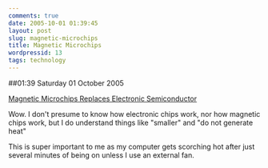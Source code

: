 ```yaml
---
comments: true
date: 2005-10-01 01:39:45
layout: post
slug: magnetic-microchips
title: Magnetic Microchips
wordpressid: 13
tags: technology
---
```


##01:39 Saturday 01 October 2005

[Magnetic Microchips Replaces Electronic Semiconductor](http://physorg.com/news6826.html)

Wow.   I don't presume to know how electronic chips work, nor how magnetic chips work, but I do understand things like "smaller" and "do not generate heat"

This is super important to me as my computer gets scorching hot after just several minutes of being on unless I use an external fan.

